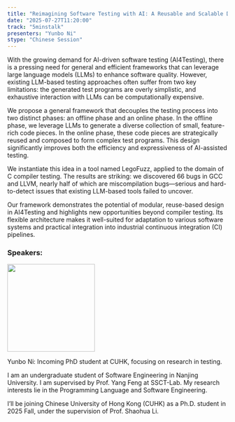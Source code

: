 ```yaml
---
title: "Reimagining Software Testing with AI: A Reusable and Scalable Design"
date: "2025-07-27T11:20:00"
track: "5minstalk"
presenters: "Yunbo Ni"
stype: "Chinese Session"
---
```


With the growing demand for AI-driven software testing (AI4Testing), there is a pressing need for general and efficient frameworks that can leverage large language models (LLMs) to enhance software quality. However, existing LLM-based testing approaches often suffer from two key limitations: the generated test programs are overly simplistic, and exhaustive interaction with LLMs can be computationally expensive.

We propose a general framework that decouples the testing process into two distinct phases: an offline phase and an online phase. In the offline phase, we leverage LLMs to generate a diverse collection of small, feature-rich code pieces. In the online phase, these code pieces are strategically reused and composed to form complex test programs. This design significantly improves both the efficiency and expressiveness of AI-assisted testing.

We instantiate this idea in a tool named LegoFuzz, applied to the domain of C compiler testing. The results are striking: we discovered 66 bugs in GCC and LLVM, nearly half of which are miscompilation bugs—serious and hard-to-detect issues that existing LLM-based tools failed to uncover.

Our framework demonstrates the potential of modular, reuse-based design in AI4Testing and highlights new opportunities beyond compiler testing. Its flexible architecture makes it well-suited for adaptation to various software systems and practical integration into industrial continuous integration (CI) pipelines.

### Speakers:


<img src="https://sessionize.com/image/c1b6-400o400o1-EsKgf3LeQewueGGTSwr33p.png" width="200" /><br/>

Yunbo Ni: Incoming PhD student at CUHK, focusing on research in testing.

I am an undergraduate student of Software Engineering in Nanjing University. I am supervised by Prof. Yang Feng at SSCT-Lab. My research interests lie in the Programming Language and Software Engineering. 

I’ll be joining Chinese University of Hong Kong (CUHK) as a Ph.D. student in 2025 Fall, under the supervision of Prof. Shaohua Li.

